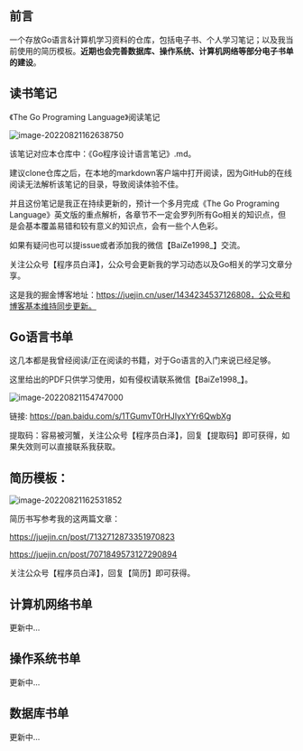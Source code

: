 ## 前言

一个存放Go语言&计算机学习资料的仓库，包括电子书、个人学习笔记；以及我当前使用的简历模板。**近期也会完善数据库、操作系统、计算机网络等部分电子书单的建设**。

## 读书笔记

《The Go Programing Language》阅读笔记

![image-20220821162638750](https://baize-blog-images.oss-cn-shanghai.aliyuncs.com/img/image-20220821162638750.png)

该笔记对应本仓库中：《Go程序设计语言笔记》.md。

建议clone仓库之后，在本地的markdown客户端中打开阅读，因为GitHub的在线阅读无法解析该笔记的目录，导致阅读体验不佳。

并且这份笔记是我正在持续更新的，预计一个多月完成《The Go Programing Language》英文版的重点解析，各章节不一定会罗列所有Go相关的知识点，但是会基本覆盖易错和较有意义的知识点，会有一些个人色彩。

如果有疑问也可以提issue或者添加我的微信【BaiZe1998_】交流。

关注公众号【程序员白泽】，公众号会更新我的学习动态以及Go相关的学习文章分享。

这是我的掘金博客地址：https://juejin.cn/user/1434234537126808，公众号和博客基本维持同步更新。

## Go语言书单

这几本都是我曾经阅读/正在阅读的书籍，对于Go语言的入门来说已经足够。

这里给出的PDF只供学习使用，如有侵权请联系微信【BaiZe1998_】。

![image-20220821154747000](https://baize-blog-images.oss-cn-shanghai.aliyuncs.com/img/image-20220821154747000.png)

链接: https://pan.baidu.com/s/1TGumvT0rHJIyxYYr6QwbXg

提取码：容易被河蟹，关注公众号【程序员白泽】，回复【提取码】即可获得，如果失效则可以直接联系我获取。

## 简历模板：

![image-20220821162531852](https://baize-blog-images.oss-cn-shanghai.aliyuncs.com/img/image-20220821162531852.png)

简历书写参考我的这两篇文章：

https://juejin.cn/post/7132712873351970823

https://juejin.cn/post/7071849573127290894

关注公众号【程序员白泽】，回复【简历】即可获得。

## 计算机网络书单

更新中...

## 操作系统书单

更新中...

## 数据库书单

更新中...


